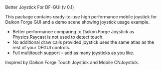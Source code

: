 ﻿Better Joystick For DF-GUI (v 0.1)

This package contains ready-to-use high performance mobile joystick for Daikon Forge GUI and a demo scene showing joystick usage example.

- Better performance comparing to Daikon Forge Joystick as Physics.Raycast is not used to detect touch.
- No additional draw calls provided joystick uses the same atlas as the rest of your DFGUI controls.
- Full multitouch support – add as many joysticks as you like.

Inspired by Daikon Forge Touch Joystick and Mobile CNJoystick.
